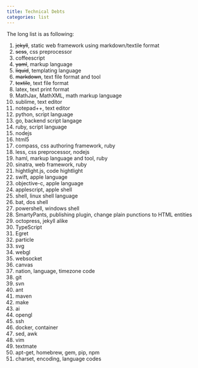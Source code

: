 ```yaml
---
title: Technical Debts
categories: list
---
```


The long list is as following:

1. ~~jekyll~~, static web framework using markdown/textile format
2. ~~scss~~, css preprocessor
3. coffeescript
4. ~~yaml~~, markup language
5. ~~liquid~~, templating language
6. ~~markdown~~, text file format and tool
7. ~~textile~~, text file format
8. latex, text print format
9. MathJax, MathXML, math markup language
10. sublime, text editor
11. notepad++, text editor
12. python, script language
13. go, backend script langage
14. ruby, script language
15. nodejs
16. html5
17. compass, css authoring framework, ruby
18. less, css preprocessor, nodejs
19. haml, markup language and tool, ruby
20. sinatra, web framework, ruby
21. hightlight.js, code hightlight
22. swift, apple language
23. objective-c, apple language
24. applescript, apple shell
25. shell, linux shell language
26. bat, dos shell
27. powershell, windows shell
28. SmartyPants, publishing plugin, change plain punctions to HTML entities
29. octopress, jekyll alike
30. TypeScript
31. Egret
32. particle
33. svg
34. webgl
35. websocket
36. canvas
37. nation, language, timezone code 
38. git
39. svn
40. ant
41. maven
42. make
43. ai
44. opengl
45. ssh
46. docker, container
47. sed, awk
48. vim
49. textmate
50. apt-get, homebrew, gem, pip, npm
51. charset, encoding, language codes